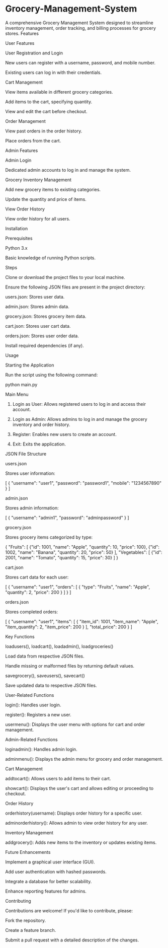 # Grocery-Management-System
A comprehensive Grocery Management System designed to streamline inventory management, order tracking, and billing processes for grocery stores.
Features

User Features

User Registration and Login

New users can register with a username, password, and mobile number.

Existing users can log in with their credentials.

Cart Management

View items available in different grocery categories.

Add items to the cart, specifying quantity.

View and edit the cart before checkout.

Order Management

View past orders in the order history.

Place orders from the cart.

Admin Features

Admin Login

Dedicated admin accounts to log in and manage the system.

Grocery Inventory Management

Add new grocery items to existing categories.

Update the quantity and price of items.

View Order History

View order history for all users.

Installation

Prerequisites

Python 3.x

Basic knowledge of running Python scripts.

Steps

Clone or download the project files to your local machine.

Ensure the following JSON files are present in the project directory:

users.json: Stores user data.

admin.json: Stores admin data.

grocery.json: Stores grocery item data.

cart.json: Stores user cart data.

orders.json: Stores user order data.

Install required dependencies (if any).

Usage

Starting the Application

Run the script using the following command:

python main.py

Main Menu

1. Login as User: Allows registered users to log in and access their account.

2. Login as Admin: Allows admins to log in and manage the grocery inventory and order history.

3. Register: Enables new users to create an account.

4. Exit: Exits the application.

JSON File Structure

users.json

Stores user information:

[
    {
        "username": "user1",
        "password": "password1",
        "mobile": "1234567890"
    }
]

admin.json

Stores admin information:

[
    {
        "username": "admin1",
        "password": "adminpassword"
    }
]

grocery.json

Stores grocery items categorized by type:

{
    "Fruits": [
        {"id": 1001, "name": "Apple", "quantity": 10, "price": 100},
        {"id": 1002, "name": "Banana", "quantity": 20, "price": 50}
    ],
    "Vegetables": [
        {"id": 2001, "name": "Tomato", "quantity": 15, "price": 30}
    ]
}

cart.json

Stores cart data for each user:

[
    {
        "username": "user1",
        "orders": [
            {
                "type": "Fruits",
                "name": "Apple",
                "quantity": 2,
                "price": 200
            }
        ]
    }
]

orders.json

Stores completed orders:

[
    {
        "username": "user1",
        "items": [
            {
                "item_id": 1001,
                "item_name": "Apple",
                "item_quantity": 2,
                "item_price": 200
            }
        ],
        "total_price": 200
    }
]

Key Functions

loadusers(), loadcart(), loadadmin(), loadgroceries()

Load data from respective JSON files.

Handle missing or malformed files by returning default values.

savegrocery(), saveusers(), savecart()

Save updated data to respective JSON files.

User-Related Functions

login(): Handles user login.

register(): Registers a new user.

usermenu(): Displays the user menu with options for cart and order management.

Admin-Related Functions

loginadmin(): Handles admin login.

adminmenu(): Displays the admin menu for grocery and order management.

Cart Management

addtocart(): Allows users to add items to their cart.

showcart(): Displays the user's cart and allows editing or proceeding to checkout.

Order History

orderhistory(username): Displays order history for a specific user.

adminorderhistory(): Allows admin to view order history for any user.

Inventory Management

addgrocery(): Adds new items to the inventory or updates existing items.

Future Enhancements

Implement a graphical user interface (GUI).

Add user authentication with hashed passwords.

Integrate a database for better scalability.

Enhance reporting features for admins.

Contributing

Contributions are welcome! If you'd like to contribute, please:

Fork the repository.

Create a feature branch.

Submit a pull request with a detailed description of the changes.

